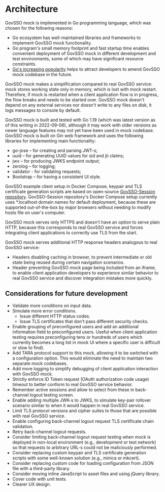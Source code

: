 # Architecture

GovSSO mock is implemented in Go programming language, which was chosen for the following reasons:

* Go ecosystem has well-maintained libraries and frameworks to implement GovSSO mock functionality.
* Go program's small memory footprint and fast startup time enables convenient deployment of GovSSO mock in different
  development and test environments, some of which may have significant resource constraints.
* [Go's increasing popularity](https://survey.stackoverflow.co/2022/#technology-most-popular-technologies) helps to
  attract developers to amend GovSSO mock codebase in the future.

GovSSO mock makes a simplification compared to real GovSSO service: mock stores working state only in memory, which is
lost with mock restart. Therefore, if mock is restarted when a client application flow is in progress, the flow breaks
and needs to be started over. GovSSO mock doesn't depend on any external services nor doesn't write to any files on
disk, it logs messages to console by default.

GovSSO mock is built and tested with Go 1.19 (which was latest version as of this writing in 2022-09-06), although it
may work with older versions as newer language features may not yet have been used in mock codebase. GovSSO mock is
built on Gin web framework and uses the following libraries for implementing main functionality:

* go-jose – for creating and parsing JWT-s;
* uuid – for generating UUID values for sid and jti claims;
* jwx – for producing JWKS endpoint output;
* zerolog – for logging;
* validator - for validating requests;
* Bootstrap – for having a consistent UI style.

GovSSO example client setup in Docker Compose, keypair and TLS certificate generation scripts are based on open-source
[GovSSO-Session repository](https://github.com/e-gov/GovSSO-Session). GovSSO-Session repository's Docker Compose setup
currently uses *.localhost domain names for default deployment, because these are supported out-of-the-box by major
browsers without needing to modify hosts file on user's computer.

GovSSO mock serves only HTTPS and doesn't have an option to serve plain HTTP, because this corresponds to real GovSSO
service and forces integrating client applications to correctly use TLS from the start.

GovSSO mock serves additional HTTP response headers analogous to real GovSSO service:

* Headers disabling caching in browser, to prevent intermediate or old state being reused during certain navigation
  scenarios.
* Header preventing GovSSO mock page being included from an iframe, to enable client application developers to
  experience similar behavior to real GovSSO service and discover integration mistakes more quickly.

## Considerations for future development

* Validate more conditions on input data.
* Simulate more error conditions.
    * Issue different HTTP status codes.
    * Issue TLS certificates that don't pass different security checks.
* Enable grouping of preconfigured users and add an additional information field to preconfigured users. Useful when
  client application testing requires preconfiguring tens or hundreds of users which currently becomes a long list in
  mock UI where a specific user is difficult or slow to find).
* Add TARA protocol support to this mock, allowing it to be switched with a configuration option. This would eliminate
  the need to maintain two separate mock codebases.
* Add more logging to simplify debugging of client application interaction with GovSSO mock.
* Strictly enforce ID Token request (OAuth authorization code usage) timeout to better conform to real GovSSO service
  behavior.
* Remember active sessions and allow to select from these in back-channel logout testing screen.
* Enable adding multiple JWK-s to JWKS, to simulate key-pair rollover scenario similar to when it would happen in real
  GovSSO service.
* Limit TLS protocol versions and cipher suites to those that are possible with real GovSSO service.
* Enable configuring back-channel logout request TLS certificate chain validation.
* Retry back-channel logout requests.
* Consider limiting back-channel logout request testing when mock is deployed in non-local environment (e.g.,
  development or test network) so that requests to arbitrary URL-s could not be maliciously performed.
* Consider replacing custom keypair and TLS certificate generation scripts with some well-known solution (e.g., minica
  or mkcert).
* Consider replacing custom code for loading configuration from JSON file with a third-party library.
* Consider moving inline JavaScript to asset files and using jQuery library.
* Cover code with unit tests.
* Clearer UX design.
